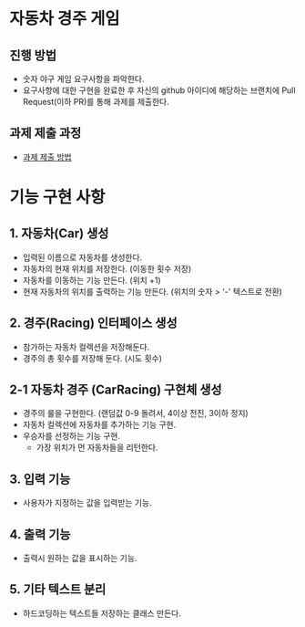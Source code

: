 # 자동차 경주 게임
## 진행 방법
* 숫자 야구 게임 요구사항을 파악한다.
* 요구사항에 대한 구현을 완료한 후 자신의 github 아이디에 해당하는 브랜치에 Pull Request(이하 PR)를 통해 과제를 제출한다.

## 과제 제출 과정
* [과제 제출 방법](https://github.com/next-step/nextstep-docs/tree/master/precourse)


# 기능 구현 사항

## 1. 자동차(Car) 생성
* 입력된 이름으로 자동차를 생성한다.
* 자동차의 현재 위치를 저장한다. (이동한 횟수 저장)
* 자동차를 이동하는 기능 만든다. (위치 +1)
* 현재 자동차의 위치를 출력하는 기능 만든다. (위치의 숫자 > '-' 텍스트로 전환)

## 2. 경주(Racing) 인터페이스 생성
* 참가하는 자동차 컬렉션을 저장해둔다.
* 경주의 총 횟수를 저장해 둔다. (시도 횟수)

## 2-1 자동차 경주 (CarRacing) 구현체 생성
* 경주의 룰을 구현한다. (랜덤값 0-9 돌려서, 4이상 전진, 3이하 정지)
* 자동차 컬렉션에 자동차를 추가하는 기능 구현.
* 우승자를 선정하는 기능 구현.
  * 가장 위치가 먼 자동차들을 리턴한다.

## 3. 입력 기능
* 사용자가 지정하는 값을 입력받는 기능.

## 4. 출력 기능
* 출력시 원하는 값을 표시하는 기능.

## 5. 기타 텍스트 분리
* 하드코딩하는 텍스트들 저장하는 클래스 만든다.